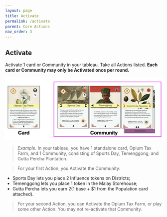 ```yaml
---
layout: page
title: Activate
permalink: /activate
parent: Core Actions
nav_order: 3
---
```

## Activate

Activate 1 card or Community in your tableau. Take all Actions listed. **Each card or Community may only be Activated once per round.**

![Activate cards](/img/activate.jpg)

> *Example.* In your tableau, you have 1 standalone card, Opium Tax Farm, and 1 Community, consisting of Sports Day, Temenggong, and Gutta Percha Plantation.

> For your first Action, you Activate the Community:
- Sports Day lets you place 2 Influence tokens on Districts;
- Temenggong lets you place 1 token in the Malay Storehouse;
- Gutta Percha lets you earn $2 ($1 base + $1 from the Population card attached).

> For your second Action, you can Activate the Opium Tax Farm, or play some other Action. You may not re-activate that Community.